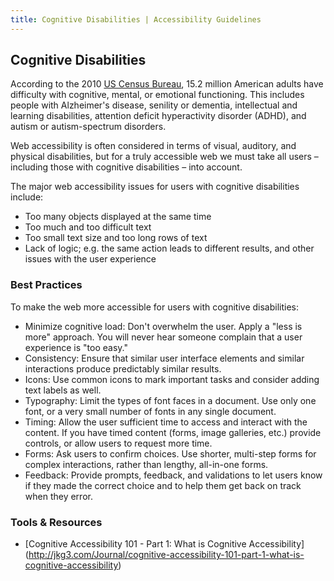```yaml
---
title: Cognitive Disabilities | Accessibility Guidelines
---
```

## Cognitive Disabilities

According to the 2010 <a href='http://www.census.gov/prod/2012pubs/p70-131.pdf'>US Census Bureau</a>, 15.2 million American adults have difficulty with cognitive, mental, or emotional functioning. This includes people with Alzheimer's disease, senility or dementia, intellectual and learning disabilities, attention deficit hyperactivity disorder (ADHD), and autism or autism-spectrum disorders.

Web accessibility is often considered in terms of visual, auditory, and physical disabilities, but for a truly accessible web we must take all users – including those with cognitive disabilities – into account.

The major web accessibility issues for users with cognitive disabilities include:

* Too many objects displayed at the same time
* Too much and too difficult text
* Too small text size and too long rows of text
* Lack of logic; e.g. the same action leads to different results, and other issues with the user experience

### Best Practices
To make the web more accessible for users with cognitive disabilities:

* <span class="text-bold">Minimize cognitive load</span>: Don't overwhelm the user. Apply a "less is more" approach.  You will never hear someone complain that a user experience is "too easy."
* <span class="text-bold">Consistency</span>: Ensure that similar user interface elements and similar interactions produce predictably similar results.
* <span class="text-bold">Icons</span>: Use common icons to mark important tasks and consider adding text labels as well.
* <span class="text-bold">Typography</span>: Limit the types of font faces in a document. Use only one font, or a very small number of fonts in any single document.
* <span class="text-bold">Timing</span>: Allow the user sufficient time to access and interact with the content. If you have timed content (forms, image galleries, etc.) provide controls, or allow users to request more time.
* <span class="text-bold">Forms</span>: Ask users to confirm choices. Use shorter, multi-step forms for complex interactions, rather than lengthy, all-in-one forms.
* <span class="text-bold">Feedback</span>: Provide prompts, feedback, and validations to let users know if they made the correct choice and to help them get back on track when they error.


### Tools &amp; Resources
* [Cognitive Accessibility 101 - Part 1: What is Cognitive Accessibility] (http://jkg3.com/Journal/cognitive-accessibility-101-part-1-what-is-cognitive-accessibility)
